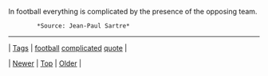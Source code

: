 <!--
title: In football everything is complicated by the presence of the opposing team.
date: 2020-06-28T15:27:00.116Z
tags: football, complicated, quote
-->




In football everything is complicated by the presence of the opposing team.

            *Source: Jean-Paul Sartre*

<!--BOTTOM-POST-NAVIGATION-->
---

| [Tags](tags.md) | [football](tag-football.md) [complicated](tag-complicated.md) [quote](tag-quote.md) |

| [Newer](144267527619.md) | [Top](index.md) | [Older](144362450984.md) |